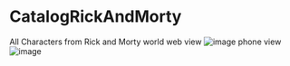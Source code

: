 # CatalogRickAndMorty
All Characters from Rick and Morty world
web view
![image](https://user-images.githubusercontent.com/85903361/224955747-6c2af999-ccda-4964-9547-596382b0df2a.png)
phone view
![image](https://user-images.githubusercontent.com/85903361/224955804-f65e8329-8a80-444e-a7f7-281bac4187db.png)
